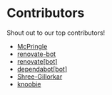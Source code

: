 # Contributors

Shout out to our top contributors!

- [McPringle](https://github.com/McPringle)
- [renovate-bot](https://github.com/renovate-bot)
- [renovate[bot]](https://github.com/apps/renovate)
- [dependabot[bot]](https://github.com/apps/dependabot)
- [Shree-Gillorkar](https://github.com/Shree-Gillorkar)
- [knoobie](https://github.com/knoobie)
